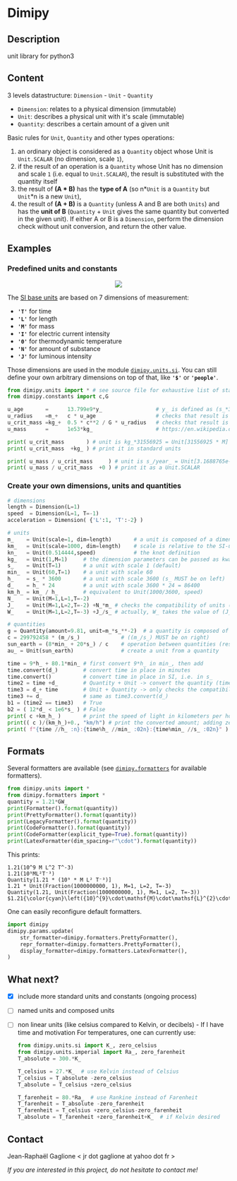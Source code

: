 # Dimipy

## Description

unit library for python3

## Content

3 levels datastructure: `Dimension` - `Unit` - `Quantity`
- `Dimension`: relates to a physical dimension (immutable)
- `Unit`: describes a physical unit with it's scale (immutable)
- `Quantity`: describes a certain amount of a given unit

Basic rules for `Unit`, `Quantity` and other types operations:
1. an ordinary object is considered as a `Quantity` object whose Unit is `Unit.SCALAR` (no dimension, scale `1`),
2. if the result of an operation is a `Quantity` whose Unit has no dimension and scale `1` (i.e. equal to `Unit.SCALAR`), the result is substituted with the quantity itself
3. the result of **(A \* B)** has the **type of A** (so n\*`Unit` is a `Quantity` but `Unit`\*n is a new `Unit`),
4. the result of **(A \+ B)** is a `Quantity` (unless A and B are both `Units`) and has the **unit of B** (`Quantity` + `Unit` gives the same quantity but converted in the given unit).
    If either A or B is a `Dimension`, perform the dimension check without unit conversion, and return the other value.


## Examples

### Predefined units and constants

<p align="center">
<img src="https://upload.wikimedia.org/wikipedia/commons/thumb/3/38/SI_base_units.svg/256px-SI_base_units.svg.png">
</p>

The [SI base units](https://en.wikipedia.org/wiki/SI_base_unit) are based on 7 dimensions of measurement:

- **`'T'`** for time
- **`'L'`** for length
- **`'M'`** for mass
- **`'I'`** for electric current intensity
- **`'Θ'`** for thermodynamic temperature
- **`'N'`** for amount of substance
- **`'J'`** for luminous intensity

Those dimensions are used in the module [`dimipy.units.si`](src/units/si.py).
You can still define your own arbitrary dimensions on top of that, like **`'$'`** or **`'people'`**.

```python
from dimipy.units import * # see source file for exhaustive list of standard units
from dimipy.constants import c,G

u_age       =      13.799e9*y_                 # y_ is defined as (s_*31556925)
u_radius    =m_+   c * u_age                   # checks that result is a length, unit will still be (m_*y_/s_) = (m_*31556925)
u_crit_mass =kg_+  0.5 * c**2 / G * u_radius   # checks that result is a mass
u_mass      =      1e53*kg_                    # https://en.wikipedia.org/wiki/Universe

print( u_crit_mass       ) # unit is kg_*31556925 = Unit[31556925 * M]
print( u_crit_mass  +kg_ ) # print it in standard units

print( u_mass / u_crit_mass     ) # unit is s_/year_ = Unit[3.1688765e-08 * 1]
print( u_mass / u_crit_mass  +0 ) # print it as a Unit.SCALAR
```

### Create your own dimensions, units and quantities

```python
# dimensions
length = Dimension(L=1)
speed  = Dimension(L=1, T=-1)
acceleration = Dimension( {'L':1, 'T':-2} )

# units
m_    = Unit(scale=1, dim=length)       # a unit is composed of a dimension and a scale
km_   = Unit(scale=1000, dim=length)    # scale is relative to the SI-unit
kn_   = Unit(0.514444,speed)            # the knot definition
kg_   = Unit(1,M=1)     # the dimension parameters can be passed as kwargs
s_    = Unit(T=1)       # a unit with scale 1 (default)
min_  = Unit(60,T=1)    # a unit with scale 60
h_    = s_ * 3600       # a unit with scale 3600 (s_ MUST be on left)
d_    = h_ * 24         # a unit with scale 3600 * 24 = 86400
km_h_ = km_ / h_        # equivalent to Unit(1000/3600, speed)
N_    = Unit(M=1,L=1,T=-2)
J_    = Unit(M=1,L=2,T=-2) +N_*m_ # checks the compatibility of units (homogeneity)
W_    = Unit(M=1,L=2,T=-3) +J_/s_ # actually, W_ takes the value of (J_/s_), the last term

# quantities
g = Quantity(amount=9.81, unit=m_*s_**-2)  # a quantity is composed of a unit and an amount
c = 299792458 * (m_/s_)             # ((m_/s_) MUST be on right)
sun_earth = (8*min_ + 20*s_) / c    # operation between quantities (result is a distance)
au_ = Unit(sun_earth)               # create a unit from a quantity

time = 9*h_ + 80.1*min_ # first convert 9*h_ in min_, then add
time.convert(d_)        # convert time in place in minutes
time.convert()          # convert time in place in SI, i.e. in s_
time2 = time +d_        # Quantity + Unit -> convert the quantity (time2 in d_)
time3 = d_+ time        # Unit + Quantity -> only checks the compatibility (time3 still in s_)
time3 += d_             # same as time3.convert(d_)
b1 = (time2 == time3)   # True
b2 = ( 12*d_ < 1e6*s_ ) # False
print( c +km_h_ )       # print the speed of light in kilometers per hour
print(( c )/(km_h_)+0., "km/h") # print the converted amount; adding zero converts to Unit.SCALAR
print( f"{time //h_ :n}:{time%h_ //min_ :02n}:{time%min_ //s_ :02n}" ) # prints '10:20:06'
```

## Formats
Several formatters are available  (see [`dimipy.formatters`](src/formatters.py) for available formatters).
```python
from dimipy.units import *
from dimipy.formatters import *
quantity = 1.21*GW_
print(Formatter().format(quantity))
print(PrettyFormatter().format(quantity))
print(LegacyFormatter().format(quantity))
print(CodeFormatter().format(quantity))
print(CodeFormatter(explicit_type=True).format(quantity))
print(LatexFormatter(dim_spacing=r"\cdot").format(quantity))
```
This prints:
```console
1.21(10^9 M L^2 T^-3)
1.21(10⁹ML²T⁻³)
Quantity[1.21 * (10⁹ * M L² T⁻³)]
1.21 * Unit(Fraction(1000000000, 1), M=1, L=2, T=-3)
Quantity(1.21, Unit(Fraction(1000000000, 1), M=1, L=2, T=-3))
$1.21{\color{cyan}\left({10}^{9}\cdot\mathsf{M}\cdot\mathsf{L}^{2}\cdot\mathsf{T}^{-3}\right)}$
```

One can easily reconfigure default formatters.
```python
import dimipy
dimipy.params.update(
	str_formatter=dimipy.formatters.PrettyFormatter(),                  # for str()
	repr_formatter=dimipy.formatters.PrettyFormatter(),                 # for repr()
	display_formatter=dimipy.formatters.LatexFormatter(),               # for IPython
)
```


## What next?

- [x] include more standard units and constants (ongoing process)
- [ ] named units and composed units
- [ ] non linear units (like celsius compared to Kelvin, or decibels) - If I have time and motivation
  For temperatures, one can currently use:
  
  ```python
  from dimipy.units.si import K_, zero_celsius
  from dimipy.units.imperial import Ra_, zero_farenheit
  T_absolute = 300.*K_
  
  T_celsius = 27.*K_  # use Kelvin instead of Celsius
  T_celsius = T_absolute -zero_celsius
  T_absolute = T_celsius +zero_celsius
  
  T_farenheit = 80.*Ra_  # use Rankine instead of Farenheit
  T_farenheit = T_absolute -zero_farenheit
  T_farenheit = T_celsius +zero_celsius-zero_farenheit
  T_absolute = T_farenheit +zero_farenheit+K_  # if Kelvin desired
  ```


## Contact

Jean-Raphaël Gaglione   < jr dot gaglione at yahoo dot fr >

_If you are interested in this project, do not hesitate to contact me!_
